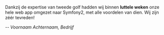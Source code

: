 Dankzij de expertise van tweede golf hadden wij binnen **luttele weken** onze hele web app omgezet naar Symfony2, met alle voordelen van dien. Wij zijn zéér tevreden!

<cite>-- Voornaam Achternaam, Bedrijf</cite>
